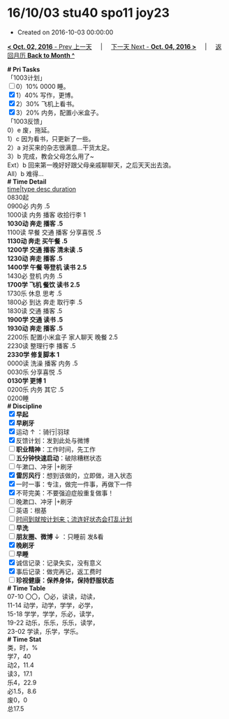 # 16/10/03 stu40 spo11 joy23

- Created on 2016-10-03 00:00:00

[**< Oct. 02, 2016** - Prev 上一天](_archived/lifelogs/2016/10/d02.md) &nbsp; &nbsp; | &nbsp; &nbsp; [下一天 Next - **Oct. 04, 2016 >**](_archived/lifelogs/2016/10/d04.md) &nbsp; &nbsp; |  &nbsp; &nbsp; [返回月历 **Back to Month ^**](_archived/lifelogs/2016/10/index.md)
<br/><div><b># Pri Tasks</b></div><div>「1003计划」</div><div><input type="checkbox"/>0）10% 0000 睡。</div><div><input checked="true" type="checkbox"/>1）40% 写作，更博。</div><div><input checked="true" type="checkbox"/>2）30% 飞机上看书。</div><div><input checked="true" type="checkbox"/>3）20% 内务，配置小米盒子。</div><div>「1003反馈」</div><div>0）e 废，拖延。</div><div>1）c 因为看书，只更新了一些。</div><div>2）a 对买来的杂志很满意…干货太足。</div><div>3）b 完成，教会父母怎么用了~</div><div>Ext）b 回来第一晚好好跟父母亲戚聊聊天，之后天天出去浪。</div><div>All）b 难得…</div><div><b># Time Detail</b></div><div><u>time|type desc duration</u></div><div>0830起</div><div>0900必 内务 .5</div><div>1000读 内务 播客 收拾行李 1</div><div><b>1030动 奔走 播客 .5</b></div><div>1100读 早餐 交通 播客 分享喜悦 .5</div><div><b>1130动 奔走 买午餐 .5</b></div><div><b>1200学 交通 播客 清未读 .5</b></div><div><b>1230动 奔走 播客 .5</b></div><div><b>1400学 午餐 等登机 读书 2.5</b></div><div>1430必 登机 内务 .5</div><div><b>1700学 飞机 餐饮 读书 2.5</b></div><div>1730乐 休息 思考 .5</div><div>1800必 到达 奔走 取行李 .5</div><div>1830读 交通 播客 .5</div><div><b>1900学 交通 读书 .5</b></div><div><b>1930动 奔走 播客 .5</b></div><div>2200乐 配置小米盒子 家人聊天 晚餐 2.5</div><div>2230读 整理行李 播客 .5</div><div><b>2330学 修复脚本 1</b></div><div>0000读 洗澡 播客 内务 .5</div><div>0030乐 分享喜悦 .5</div><div><b>0130学 更博 1</b></div><div>0200乐 内务 其它 .5</div><div>0200睡</div><div><b># Discipline</b></div><div><b><input checked="true" type="checkbox"/></b><b>早起</b></div><div><input checked="true" type="checkbox"/><b>早刷牙</b></div><div><input checked="true" type="checkbox"/>运动 ↑ ：骑行|羽球</div><div><input checked="true" type="checkbox"/>反馈计划：发到此处与微博</div><div><input type="checkbox"/><b>职业精神</b>：工作时间，先工作</div><div><input type="checkbox"/><b>五分钟快速启动</b>：破除糟糕状态</div><div><input type="checkbox"/>午漱口、冲牙 |+刷牙</div><div><input checked="true" type="checkbox"/><b>雷厉风行</b>：想到该做的，立即做，进入状态</div><div><input checked="true" type="checkbox"/>一时一事：专注，做完一件事，再做下一件</div><div><input checked="true" type="checkbox"/>不苛完美：不要强迫症般重复做事！</div><div><input type="checkbox"/>晚漱口、冲牙 |+刷牙</div><div><input type="checkbox"/>英语：根基</div><div><u><input type="checkbox"/></u><u>时间到就按计划来；流连好状态会打乱计划</u></div><div><input type="checkbox"/><b>早洗</b></div><div><b><input type="checkbox"/></b><b>朋友圈、微博</b> ↓ ：只睡前 发&amp;看</div><div><b><input checked="true" type="checkbox"/></b><b>晚刷牙</b></div><div><input type="checkbox"/><b>早睡</b></div><div><input checked="true" type="checkbox"/>诚信记录：记录失实，没有意义</div><div><input checked="true" type="checkbox"/>事后记录：做完再记，返工费时</div><div><b><input type="checkbox"/></b><b>珍视健康：保养身体，保持舒服状态</b></div><div><b># Time Table</b></div><div>07-10 〇〇，〇必，读读，动读，</div><div>11-14 动学，动学，学学，必学，</div><div>15-18 学学，学学，乐必，读学，</div><div>19-22 动乐，乐乐，乐乐，读学，</div><div>23-02 学读，乐学，学乐。</div><div><b># Time Stat</b></div><div>类，时，%</div><div>学7，40</div><div>动2，11.4</div><div>读3，17.1</div><div>乐4，22.9</div><div>必1.5，8.6</div><div>废0，0</div><div>总17.5</div>
